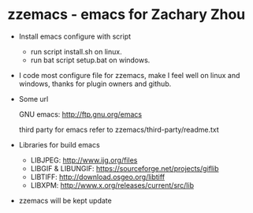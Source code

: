 zzemacs - emacs for Zachary Zhou
================================

* Install emacs configure with script

    - run script install.sh on linux.
    - run bat script setup.bat on windows.
	
* I code most configure file for zzemacs, make I feel
    well on linux and windows, thanks for plugin owners and github.

* Some url

    GNU emacs: <http://ftp.gnu.org/emacs>
	
    third party for emacs refer to zzemacs/third-party/readme.txt

* Libraries for build emacs
    
    - LIBJPEG:           http://www.ijg.org/files
    - LIBGIF & LIBUNGIF: https://sourceforge.net/projects/giflib
    - LIBTIFF:           http://download.osgeo.org/libtiff
    - LIBXPM:            http://www.x.org/releases/current/src/lib 
    
* zzemacs will be kept update
